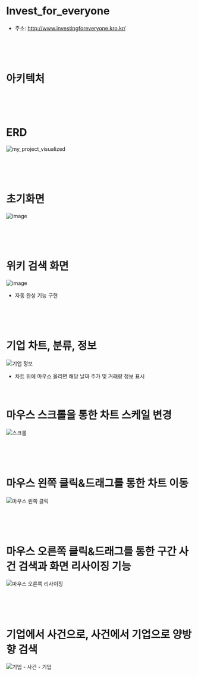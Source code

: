 # Invest_for_everyone

- 주소:  http://www.investingforeveryone.kro.kr/

<br/><br/><br/>

# 아키텍처 


<br/><br/><br/>

# ERD
![my_project_visualized](https://github.com/IAMNOTAHUMANBEING/Investing_for_everyone/assets/60809568/73fd8eed-c66c-4a74-9681-8d7182f6d9ad)

<br/><br/><br/>
# 초기화면
![image](https://github.com/IAMNOTAHUMANBEING/Investing_for_everyone/assets/60809568/9dde6647-ba57-4e4a-bc74-c800f0749d9b)

<br/><br/><br/>

# 위키 검색 화면
![image](https://github.com/IAMNOTAHUMANBEING/Investing_for_everyone/assets/60809568/37e814c3-ddc3-4b38-a4e3-85fb011b01d8)

- 자동 완성 기능 구현

<br/><br/><br/>

# 기업 차트, 분류, 정보
![기업 정보](https://github.com/IAMNOTAHUMANBEING/Investing_for_everyone/assets/60809568/9e291fcc-2aa7-47ab-81e6-0d93bd3912af)

- 차트 위에 마우스 올리면 해당 날짜 주가 및 거래량 정보 표시
<br/><br/><br/>

# 마우스 스크롤을 통한 차트 스케일 변경
![스크롤](https://github.com/IAMNOTAHUMANBEING/Investing_for_everyone/assets/60809568/1772c1bd-89ce-46e0-8bcc-6245e42faed2)

<br/><br/><br/>

# 마우스 왼쪽 클릭&드래그를 통한 차트 이동
![마우스 왼쪽 클릭](https://github.com/IAMNOTAHUMANBEING/Investing_for_everyone/assets/60809568/d73e8b41-02ff-46a2-b392-22c74c5e27f9)

<br/><br/><br/>

# 마우스 오른쪽 클릭&드래그를 통한 구간 사건 검색과 화면 리사이징 기능
![마우스 오른쪽  리사이징](https://github.com/IAMNOTAHUMANBEING/Investing_for_everyone/assets/60809568/fce74d46-08d2-4e8e-a13d-fac6d6cd510c)

<br/><br/><br/>

# 기업에서 사건으로, 사건에서 기업으로 양방향 검색
![기업 - 사건 - 기업](https://github.com/IAMNOTAHUMANBEING/Investing_for_everyone/assets/60809568/53042433-821b-4338-a9c4-c061130cd8a4)



